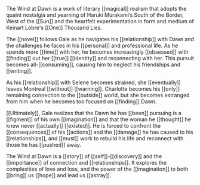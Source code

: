 The Wind at Dawn is a work of literary [[magical]] realism that adopts the quaint nostalgia and yearning of Haruki Murakami’s South of the Border, West of the [[Sun]] and the heartfelt experimentation in form and medium of Keinart Lobre's [[One]] Thousand Lies.

The [[novel]] follows Gale as he navigates his [[relationship]] with Dawn and the challenges he faces in his [[personal]] and professional life. As he spends more [[time]] with her, he becomes increasingly [[obsessed]] with [[finding]] out her [[true]] [[identity]] and reconnecting with her. This pursuit becomes all-[[consuming]], causing him to neglect his friendships and [[writing]].

As his [[relationship]] with Selene becomes strained, she [[eventually]] leaves Montreal [[without]] [[warning]]. Charlotte becomes his [[only]] remaining connection to the [[outside]] world, but she becomes estranged from him when he becomes too focused on [[finding]] Dawn.

[[Ultimately]], Gale realizes that the Dawn he has [[been]] pursuing is a [[figment]] of his own [[imagination]] and that the woman he [[thought]] he knew never [[actually]] [[existed]]. He is forced to confront the [[consequences]] of his [[actions]] and the [[damage]] he has caused to his [[relationships]], and [[must]] work to rebuild his life and reconnect with those he has [[pushed]] away.

The Wind at Dawn is a [[story]] of [[self]]-[[discovery]] and the [[importance]] of connection and [[relationships]]. It explores the complexities of love and loss, and the power of the [[imagination]] to both [[bring]] us [[hope]] and lead us [[astray]].
